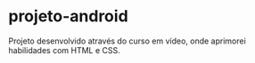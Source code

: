 # projeto-android
Projeto desenvolvido através do curso em vídeo, onde aprimorei habilidades com HTML e CSS.
